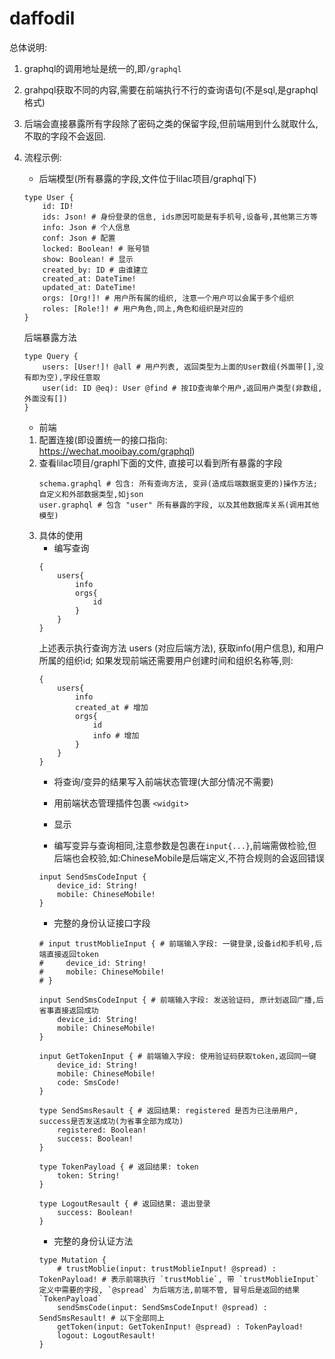# daffodil

总体说明:
1. graphql的调用地址是统一的,即`/graphql`
2. grahpql获取不同的内容,需要在前端执行不行的查询语句(不是sql,是graphql格式)
3. 后端会直接暴露所有字段除了密码之类的保留字段,但前端用到什么就取什么,不取的字段不会返回.
4. 流程示例:
    * 后端模型(所有暴露的字段,文件位于lilac项目/graphql下)
    ```
    type User {
        id: ID!
        ids: Json! # 身份登录的信息, ids原因可能是有手机号,设备号,其他第三方等
        info: Json # 个人信息
        conf: Json # 配置
        locked: Boolean! # 账号锁
        show: Boolean! # 显示
        created_by: ID # 由谁建立
        created_at: DateTime!
        updated_at: DateTime!
        orgs: [Org!]! # 用户所有属的组织, 注意一个用户可以会属于多个组织
        roles: [Role!]! # 用户角色,同上,角色和组织是对应的
    }
    ```

    后端暴露方法
    ```
    type Query {
        users: [User!]! @all # 用户列表, 返回类型为上面的User数组(外面带[],没有即为空),字段任意取
        user(id: ID @eq): User @find # 按ID查询单个用户,返回用户类型(非数组,外面没有[])
    }
    ```

    * 前端
    1. 配置连接(即设置统一的接口指向: https://wechat.mooibay.com/graphql)
    2. 查看lilac项目/graphl下面的文件, 直接可以看到所有暴露的字段
        ```
        schema.graphql # 包含: 所有查询方法, 变异(造成后端数据变更的)操作方法; 自定义和外部数据类型,如json
        user.graphql # 包含 "user" 所有暴露的字段, 以及其他数据库关系(调用其他模型)
        ```
    3. 具体的使用
        * 编写查询
        ```
        {
            users{
                info
                orgs{
                    id
                }
            }
        }
        ```
        上述表示执行查询方法 users (对应后端方法), 获取info(用户信息), 和用户所属的组织id; 如果发现前端还需要用户创建时间和组织名称等,则:
        ```
        {
            users{
                info
                created_at # 增加
                orgs{
                    id
                    info # 增加
                }
            }
        }
        ```
        * 将查询/变异的结果写入前端状态管理(大部分情况不需要)
        * 用前端状态管理插件包裹 `<widgit>`
        * 显示

        * 编写变异与查询相同,注意参数是包裹在`input{...}`,前端需做检验,但后端也会校验,如:ChineseMobile是后端定义,不符合规则的会返回错误
        ```
        input SendSmsCodeInput {
            device_id: String!
            mobile: ChineseMobile! 
        }
        ```
        * 完整的身份认证接口字段
        ```
        # input trustMoblieInput { # 前端输入字段: 一键登录,设备id和手机号,后端直接返回token
        #     device_id: String!
        #     mobile: ChineseMobile!
        # }

        input SendSmsCodeInput { # 前端输入字段: 发送验证码, 原计划返回广播,后省事直接返回成功
            device_id: String!
            mobile: ChineseMobile!
        }

        input GetTokenInput { # 前端输入字段: 使用验证码获取token,返回同一键
            device_id: String!
            mobile: ChineseMobile!
            code: SmsCode!
        }

        type SendSmsResault { # 返回结果: registered 是否为已注册用户, success是否发送成功(为省事全部为成功)
            registered: Boolean!
            success: Boolean!
        }

        type TokenPayload { # 返回结果: token 
            token: String!
        }

        type LogoutResault { # 返回结果: 退出登录
            success: Boolean!
        }

        ```
        * 完整的身份认证方法
        ```
        type Mutation {
            # trustMoblie(input: trustMoblieInput! @spread) : TokenPayload! # 表示前端执行 `trustMoblie`, 带 `trustMoblieInput` 定义中需要的字段, `@spread` 为后端方法,前端不管, 冒号后是返回的结果 `TokenPayload`
            sendSmsCode(input: SendSmsCodeInput! @spread) : SendSmsResault! # 以下全部同上
            getToken(input: GetTokenInput! @spread) : TokenPayload!
            logout: LogoutResault!
        }
        ```

        